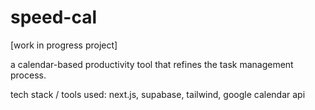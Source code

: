 # speed-cal 

[work in progress project]

a calendar-based productivity tool that refines the task management process.

tech stack / tools used: next.js, supabase, tailwind, google calendar api
